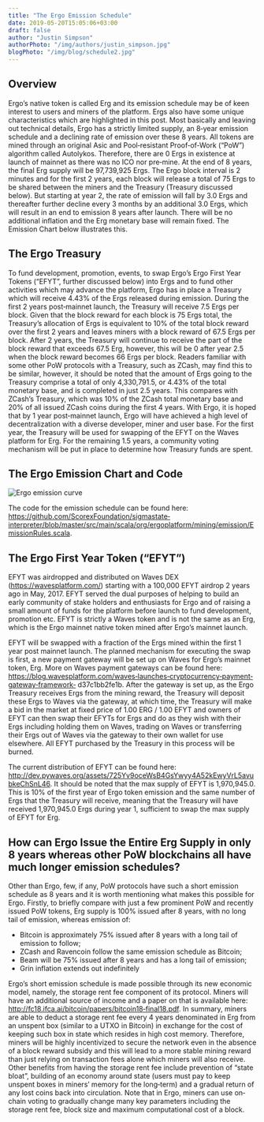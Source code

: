 ```yaml
---
title: "The Ergo Emission Schedule"
date: 2019-05-20T15:05:06+03:00
draft: false
author: "Justin Simpson"
authorPhoto: "/img/authors/justin_simpson.jpg"
blogPhoto: "/img/blog/schedule2.jpg"
---
```


## Overview

Ergo’s native token is called Erg and its emission schedule may be of keen interest to users and miners of the platform. Ergs also have some unique characteristics which are highlighted in this post. Most basically and leaving out technical details, Ergo has a strictly limited supply, an 8‐year emission schedule and a declining rate of emission over these 8 years. All tokens are mined through an original Asic and Pool‐resistant Proof‐of‐Work (“PoW”) algorithm called Autolykos. Therefore, there are 0 Ergs in existence at launch of mainnet as there was no ICO nor pre‐mine. At the end of 8 years, the final Erg supply will be 97,739,925 Ergs.  The Ergo block interval is 2 minutes and for the first 2 years, each block will release a total of 75 Ergs to be shared between the miners and the Treasury (Treasury discussed below). But starting at year 2, the rate of emission will fall by 3.0 Ergs and thereafter further decline every 3 months by an additional 3.0 Ergs, which will result in an end to emission 8 years after launch. There will be no additional inflation and the Erg monetary base will remain fixed. The Emission Chart below illustrates this. 

## The Ergo Treasury

To fund development, promotion, events, to swap Ergo’s Ergo First Year Tokens (“EFYT”, further discussed below) into Ergs and to fund other activities which may advance the platform, Ergo has in place a Treasury which will receive 4.43% of the Ergs released during emission. During the first 2 years post‐mainnet launch, the Treasury will receive 7.5 Ergs per block. Given that the block reward for each block is 75 Ergs total, the Treasury’s allocation of Ergs is equivalent to 10% of the total block reward over the first 2 years and leaves miners with a block reward of 67.5 Ergs per block. After 2 years, the Treasury will continue to receive the part of the block reward that exceeds 67.5 Erg, however, this will be 0 after year 2.5 when the block reward becomes 66 Ergs per block.  Readers familiar with some other PoW protocols with a Treasury, such as ZCash, may find this to be similar, however, it should be noted that the amount of Ergs going to the Treasury comprise a total of only 4,330,791.5, or 4.43% of the total monetary base, and is completed in just 2.5 years. This compares with ZCash’s Treasury, which was 10% of the ZCash total monetary base and 20% of all issued ZCash coins during the first 4 years. With Ergo, it is hoped that by 1 year post‐mainnet launch, Ergo will have achieved a high level of decentralization with a diverse developer, miner and user base. For the first year, the Treasury will be used for swapping of the EFYT on the Waves platform for Erg. For the remaining 1.5 years, a community voting mechanism will be put in place to determine how Treasury funds are spent. 

## The Ergo Emission Chart and Code

![Ergo emission curve](/img/blog/emission_curve.png)

The code for the emission schedule can be found here: https://github.com/ScorexFoundation/sigmastate‐interpreter/blob/master/src/main/scala/org/ergoplatform/mining/emission/EmissionRules.scala.

## The Ergo First Year Token (“EFYT”)

EFYT was airdropped and distributed on Waves DEX (https://wavesplatform.com/) starting with a 100,000 EFYT airdrop 2 years ago in May, 2017. EFYT served the dual purposes of helping to build an early community of stake holders and enthusiasts for Ergo and of raising a small amount of funds for the platform before launch to fund development, promotion etc. EFYT is strictly a Waves token and is not the same as an Erg, which is the Ergo mainnet native token mined after Ergo’s mainnet launch.

EFYT will be swapped with a fraction of the Ergs mined within the first 1 year post mainnet launch. The planned mechanism for executing the swap is first, a new payment gateway will be set up on Waves for Ergo’s mainnet token, Erg. More on Waves payment gateways can be found here: https://blog.wavesplatform.com/waves‐launches‐cryptocurrency‐payment‐gateway‐framework‐ d37c1bb2fe1b. After the gateway is set up, as the Ergo Treasury receives Ergs from the mining reward, the Treasury will deposit these Ergs to Waves via the gateway, at which time, the Treasury will make a bid in the market at fixed price of 1.00 ERG / 1.00 EFYT and owners of EFYT can then swap their EFYTs for Ergs and do as they wish with their Ergs including holding them on Waves, trading on Waves or transferring their Ergs out of Waves via the gateway to their own wallet for use elsewhere. All EFYT purchased by the Treasury in this process will be burned.

The current distribution of EFYT can be found here: http://dev.pywaves.org/assets/725Yv9oceWsB4GsYwyy4A52kEwyVrL5avubkeChSnL46. It should be noted that the max supply of EFYT is 1,970,945.0. This is 10% of the first year of Ergo token emission and the same number of Ergs that the Treasury will receive, meaning that the Treasury will have received 1,970,945.0 Ergs during year 1, sufficient to swap the max supply of EFYT for Erg.

## How can Ergo Issue the Entire Erg Supply in only 8 years whereas other PoW blockchains all have much longer emission schedules?

Other than Ergo, few, if any, PoW protocols have such a short emission schedule as 8 years and it is worth mentioning what makes this possible for Ergo. Firstly, to briefly compare with just a few prominent PoW and recently issued PoW tokens, Erg supply is 100% issued after 8 years, with no long tail of emission, whereas emission of:

* Bitcoin is approximately 75% issued after 8 years with a long tail of emission to follow;
* ZCash and Ravencoin follow the same emission schedule as Bitcoin;
* Beam will be 75% issued after 8 years and has a long tail of emission;
* Grin inflation extends out indefinitely

Ergo’s short emission schedule is made possible through its new economic model, namely, the storage rent fee component of its protocol. Miners will have an additional source of income and a paper on that is available here: http://fc18.ifca.ai/bitcoin/papers/bitcoin18‐final18.pdf. In summary, miners are able to deduct a storage rent fee every 4 years denominated in Erg from an unspent box (similar to a UTXO in Bitcoin) in exchange for the cost of keeping such box in state which resides in high cost memory. Therefore, miners will be highly incentivized to secure the network even in the absence of a block reward subsidy and this will lead to a more stable mining reward than just relying on transaction fees alone which miners will also receive. Other benefits from having the storage rent fee include prevention of “state bloat”, building of an economy around state (users must pay to keep unspent boxes in miners’ memory for the long‐term) and a gradual return of any lost coins back into circulation. Note that in Ergo, miners can use on‐chain voting to gradually change many key parameters including the storage rent fee, block size and maximum computational cost of a block.
